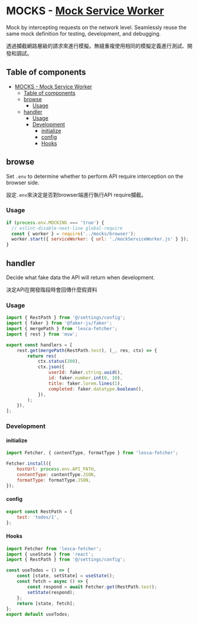 # MOCKS - [Mock Service Worker](https://mswjs.io/)

Mock by intercepting requests on the network level. Seamlessly reuse the same mock definition for testing, development, and debugging.

透過攔截網路層級的請求來進行模擬。無縫重複使用相同的模擬定義進行測試、開發和調試。

## Table of components

- [MOCKS - Mock Service Worker](#mocks---mock-service-worker)
	- [Table of components](#table-of-components)
	- [browse](#browse)
		- [Usage](#usage)
	- [handler](#handler)
		- [Usage](#usage-1)
		- [Development](#development)
			- [initialize](#initialize)
			- [config](#config)
			- [Hooks](#hooks)

## browse

Set `.env` to determine whether to perform API require interception on the browser side.

設定`.env`來決定是否對browser端進行執行API require攔截。

### Usage

```js
if (process.env.MOCKING === 'true') {
  // eslint-disable-next-line global-require
  const { worker } = require('../mocks/browser');
  worker.start({ serviceWorker: { url: './mockServiceWorker.js' } });
}
```

## handler

Decide what fake data the API will return when development.

決定API在開發階段時會回傳什麼假資料

### Usage

```js
import { RestPath } from '@/settings/config';
import { faker } from '@faker-js/faker';
import { mergePath } from 'lesca-fetcher';
import { rest } from 'msw';

export const handlers = [
	rest.get(mergePath(RestPath.test), (_, res, ctx) => {
		return res(
			ctx.status(200),
			ctx.json({
				userId: faker.string.uuid(),
				id: faker.number.int(0, 10),
				title: faker.lorem.lines(1),
				completed: faker.datatype.boolean(),
			}),
		);
	}),
];
```

### Development


#### initialize

```js
import Fetcher, { contentType, formatType } from 'lesca-fetcher';

Fetcher.install({
	hostUrl: process.env.API_PATH,
	contentType: contentType.JSON,
	formatType: formatType.JSON,
});
```

#### config

```js
export const RestPath = {
	test: 'todos/1',
};
```

#### Hooks

```js
import Fetcher from 'lesca-fetcher';
import { useState } from 'react';
import { RestPath } from '@/settings/config';

const useTodos = () => {
	const [state, setState] = useState();
	const fetch = async () => {
		const respond = await Fetcher.get(RestPath.test);
		setState(respond);
	};
	return [state, fetch];
};
export default useTodos;

```



